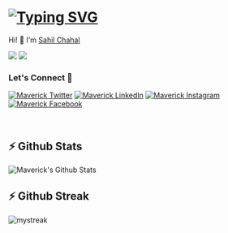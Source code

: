 # [![Typing SVG](https://readme-typing-svg.herokuapp.com/?lines=Hi!+👋+I'm+Sahil+Chahal+💻;I+am+a+Full+Stack+Web+Developer+⚡)](https://git.io/typing-svg)

Hi! 👋 I'm [Sahil Chahal](https://twitter.com/devsahilchahal)

[![](https://komarev.com/ghpvc/?username=dev-chahal&color=blue&label=Profile%20Views)](https://github.com/dev-chahal/dev-chahal)
[![](https://img.shields.io/github/followers/dev-chahal?label=GitHub%20Followers)](https://github.com/dev-chahal)


### Let's Connect 🔗 

<a href="https://twitter.com/devsahilchahal" target="_blank"><img src="https://img.shields.io/badge/Twitter-%231877F2.svg?&style=flat-square&logo=twitter&logoColor=white" alt=" Maverick Twitter"></a>
<a href="https://www.linkedin.com/in/sahil-chahal-2729b7217/" target="_blank"><img src="https://img.shields.io/badge/LinkedIn-%230077B5.svg?&style=flat-square&logo=linkedin&logoColor=white" alt="Maverick LinkedIn"></a>
<a href="https://www.instagram.com/__chahal_01/" target="_blank"><img src="https://img.shields.io/badge/Instagram-%23E4405F.svg?&style=flat-square&logo=instagram&logoColor=white" alt="Maverick Instagram"></a>
<a href="https://www.facebook.com/sahil.chahal.3572" target="_blank"><img src="https://img.shields.io/badge/Facebook-%231877F2.svg?&style=flat-square&logo=facebook&logoColor=white" alt=" Maverick Facebook"></a>


<br>

## ⚡ Github Stats

![Maverick's Github Stats](https://github-readme-stats.vercel.app/api?username=dev-chahal&include_all_commits=true&count_private=true&show_icons=true&theme=tokyonight)

## ⚡ Github Streak

<img src="https://github-readme-streak-stats.herokuapp.com/?user=dev-chahal&theme=tokyonight" alt="mystreak"/>

